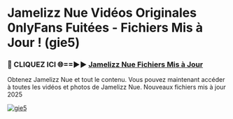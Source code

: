 # Jamelizz Nue Vidéos Originales 0nlyFans Fuitées - Fichiers Mis à Jour ! (gie5)

<h3>🔴 CLIQUEZ ICI 🌐==►► <a href="https://tinyurl.com/2pmr4ezf" rel="nofollow">Jamelizz Nue Fichiers Mis à Jour</a></h3>

Obtenez Jamelizz Nue et tout le contenu. Vous pouvez maintenant accéder à toutes les vidéos et photos de Jamelizz Nue. Nouveaux fichiers mis à jour 2025

[![gie5](https://i.imgur.com/6SNvagu.gif)](https://tinyurl.com/2pmr4ezf)
